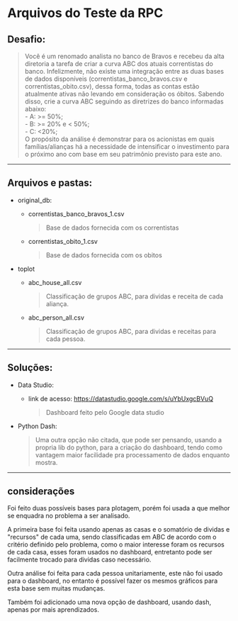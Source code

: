# Arquivos do Teste da RPC

## Desafio:
>   Você é um renomado analista no banco de Bravos e recebeu da alta diretoria a tarefa de criar a curva ABC dos atuais correntistas do banco. Infelizmente, não existe uma integração entre as duas bases de dados disponíveis (correntistas_banco_bravos.csv e correntistas_obito.csv), dessa forma, todas as contas estão atualmente ativas não levando em consideração os óbitos. Sabendo disso, crie a curva ABC seguindo as diretrizes do banco informadas abaixo: <br> - A: >= 50%;<br> - B: >= 20% e < 50%; <br> - C: <20%; <br> O propósito da análise é demonstrar para os acionistas em quais famílias/alianças há a necessidade de intensificar o investimento para o próximo ano com base em seu patrimônio previsto para este ano.
---

## Arquivos e pastas:

* original_db:
    * correntistas_banco_bravos_1.csv
        > Base de dados fornecida com os correntistas
    * correntistas_obito_1.csv
        > Base de dados fornecida com os obitos 

* toplot
    * abc_house_all.csv
        > Classificação de grupos ABC, para dividas e receita de cada aliança.
    * abc_person_all.csv
        > Classificação de grupos ABC, para dividas e receitas para cada pessoa.

---

## Soluções:

- Data Studio:
    - link de acesso: https://datastudio.google.com/s/uYbUxgcBVuQ
        > Dashboard feito pelo Google data studio

- Python Dash:
    > Uma outra opção não citada, que pode ser pensando, usando a propria lib do python, para a criação do dashboard, tendo como vantagem maior facilidade pra processamento de dados enquanto mostra.

---
## considerações 

Foi feito duas possíveis bases para plotagem, porém foi usada a que melhor se enquadra no problema a ser analisado. 


A primeira base foi feita usando apenas as casas e o somatório de dividas e "recursos" de cada uma, sendo classificadas em ABC de acordo com o critério definido pelo problema, como o maior interesse foram os recursos de cada casa, esses foram usados no dashboard, entretanto pode ser facilmente trocado para dividas caso necessário. 


Outra análise foi feita para cada pessoa unitariamente, este não foi usado para o dashboard, no entanto é possível fazer os mesmos gráficos para esta base sem muitas mudanças.


Também foi adicionado uma nova opção de dashboard, usando dash, apenas por mais aprendizados.
